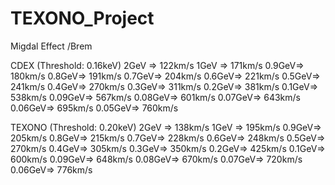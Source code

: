 # TEXONO_Project
Migdal Effect /Brem

CDEX
 (Threshold: 0.16keV)
2GeV   => 122km/s
1GeV   => 171km/s
0.9GeV=> 180km/s
0.8GeV=> 191km/s
0.7GeV=> 204km/s
0.6GeV=> 221km/s
0.5GeV=> 241km/s
0.4GeV=> 270km/s
0.3GeV=> 311km/s
0.2GeV=> 381km/s
0.1GeV=> 538km/s
0.09GeV=> 567km/s
0.08GeV=> 601km/s
0.07GeV=> 643km/s
0.06GeV=> 695km/s
0.05GeV=> 760km/s

TEXONO
(Threshold: 0.20keV)
2GeV   => 138km/s
1GeV   => 195km/s
0.9GeV=> 205km/s
0.8GeV=> 215km/s
0.7GeV=> 228km/s
0.6GeV=> 248km/s
0.5GeV=> 270km/s
0.4GeV=> 305km/s
0.3GeV=> 350km/s
0.2GeV=> 425km/s
0.1GeV=> 600km/s
0.09GeV=> 648km/s
0.08GeV=> 670km/s
0.07GeV=> 720km/s
0.06GeV=> 776km/s


